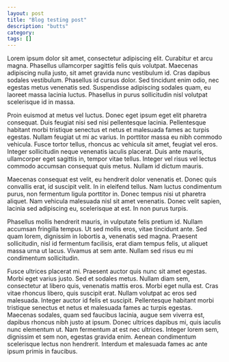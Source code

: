 ```yaml
---
layout: post
title: "Blog testing post"
description: "butts"
category: 
tags: []
---
```


Lorem ipsum dolor sit amet, consectetur adipiscing elit. Curabitur et arcu magna. Phasellus ullamcorper sagittis felis quis volutpat. Maecenas adipiscing nulla justo, sit amet gravida nunc vestibulum id. Cras dapibus sodales vestibulum. Phasellus id cursus dolor. Sed tincidunt enim odio, nec egestas metus venenatis sed. Suspendisse adipiscing sodales quam, eu laoreet massa lacinia luctus. Phasellus in purus sollicitudin nisl volutpat scelerisque id in massa.

Proin euismod at metus vel luctus. Donec eget ipsum eget elit pharetra consequat. Duis feugiat nisi sed nisi pellentesque lacinia. Pellentesque habitant morbi tristique senectus et netus et malesuada fames ac turpis egestas. Nullam feugiat ut mi ac varius. In porttitor massa eu nibh commodo vehicula. Fusce tortor tellus, rhoncus ac vehicula sit amet, feugiat vel eros. Integer sollicitudin neque venenatis iaculis placerat. Duis ante mauris, ullamcorper eget sagittis in, tempor vitae tellus. Integer vel risus vel lectus commodo accumsan consequat quis metus. Nullam id dictum mauris.

Maecenas consequat est velit, eu hendrerit dolor venenatis et. Donec quis convallis erat, id suscipit velit. In in eleifend tellus. Nam luctus condimentum purus, non fermentum ligula porttitor in. Donec tempus nisi ut pharetra aliquet. Nam vehicula malesuada nisl sit amet venenatis. Donec velit sapien, lacinia sed adipiscing eu, scelerisque at est. In non purus turpis.

Phasellus mollis hendrerit mauris, in vulputate felis pretium id. Nullam accumsan fringilla tempus. Ut sed mollis eros, vitae tincidunt ante. Sed quam lorem, dignissim in lobortis a, venenatis sed magna. Praesent sollicitudin, nisl id fermentum facilisis, erat diam tempus felis, ut aliquet massa urna ut lacus. Vivamus at sem ante. Nullam sed risus eu mi condimentum sollicitudin.

Fusce ultrices placerat mi. Praesent auctor quis nunc sit amet egestas. Morbi eget varius justo. Sed et sodales metus. Nullam diam sem, consectetur at libero quis, venenatis mattis eros. Morbi eget nulla est. Cras vitae rhoncus libero, quis suscipit erat. Nullam volutpat ac eros sed malesuada. Integer auctor id felis et suscipit. Pellentesque habitant morbi tristique senectus et netus et malesuada fames ac turpis egestas. Maecenas sodales, quam sed faucibus lacinia, augue sem viverra est, dapibus rhoncus nibh justo at ipsum. Donec ultrices dapibus mi, quis iaculis nunc elementum ut. Nam fermentum at est nec ultrices. Integer lorem sem, dignissim et sem non, egestas gravida enim. Aenean condimentum scelerisque lectus non hendrerit. Interdum et malesuada fames ac ante ipsum primis in faucibus.